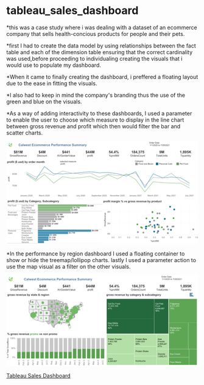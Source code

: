 # tableau_sales_dashboard
*this was a case study where i was dealing with a dataset of an ecommerce company that sells health-concious products for people and their pets.

*first I had to create the data model by using relationships between the fact table and each of the dimension table ensuring that the correct cardinality was used,before proceeding to individualing creating the visuals that i would use to populate my dashboard.

*When it came to finally creating the dashboard, i preffered a floating layout due to the ease in fitting the visuals.

*I also had to keep in mind the company's branding thus the use of the green and blue on the visuals.

*As a way of adding interactivity to these dashboards, I used a parameter to enable the user to choose which measure to display in the line chart between gross revenue and profit which then would filter the bar and scatter charts.

<img src="Dashboard%201.png" alt="Dashboard 1">

*In the performance by region dashboard I used a floating container to show or hide the treemap/lollipop charts. lastly I used a parameter action to use the map visual as a filter on the other visuals.

<img src="Dashboard%202%20(2).png" alt="Dashboard 2">

[Tableau Sales Dashboard](https://public.tableau.com/app/profile/brian.koech5438/viz/calwest/Dashboard2)
